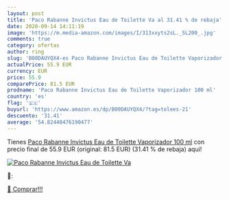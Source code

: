 ```yaml
---
layout: post
title: 'Paco Rabanne Invictus Eau de Toilette Va al 31.41 % de rebaja'
date: 2020-09-14 14:11:19
image: 'https://m.media-amazon.com/images/I/313xxyts2sL._SL200_.jpg'
comments: true
category: ofertas
author: ring
slug: 'B00DAUYQX4-es Paco Rabanne Invictus Eau de Toilette Vaporizador 100 ml'
actualPrice: 55.9 EUR
currency: EUR
price: 55.9
comparePrice: 81.5 EUR
prodname: 'Paco Rabanne Invictus Eau de Toilette Vaporizador 100 ml'
country: 'es'
flag: '🇪🇸'
buyurl: 'https://www.amazon.es/dp/B00DAUYQX4/?tag=tolees-21'
descuento: '31.41'
average: '54.82440476190477'
---
```


Tienes [Paco Rabanne Invictus Eau de Toilette Vaporizador 100 ml](https://www.amazon.es/dp/B00DAUYQX4/?tag=tolees-21) con precio final de  55.9 EUR (original: 81.5 EUR) (31.41 %  de rebaja) aqui!

[![Paco Rabanne Invictus Eau de Toilette Va](https://m.media-amazon.com/images/I/313xxyts2sL._SL200_.jpg)](https://www.amazon.es/dp/B00DAUYQX4/?tag=tolees-21)

🔎:


[🛒 Comprar!!!](https://www.amazon.es/dp/B00DAUYQX4/?tag=tolees-21)
